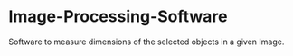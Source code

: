 # Image-Processing-Software

Software to measure dimensions of the selected objects in a given Image.
